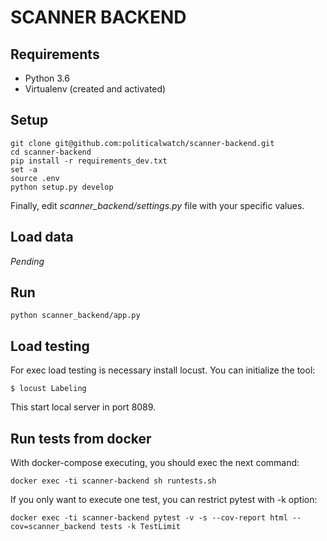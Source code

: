 SCANNER BACKEND
============

## Requirements

* Python 3.6
* Virtualenv (created and activated)


## Setup

```
git clone git@github.com:politicalwatch/scanner-backend.git
cd scanner-backend
pip install -r requirements_dev.txt
set -a
source .env
python setup.py develop
```

Finally, edit *scanner_backend/settings.py* file with your specific values.


## Load data

*Pending*


## Run

```
python scanner_backend/app.py
```


## Load testing

For exec load testing is necessary install locust. You can initialize the tool:

```
$ locust Labeling
```

This start local server in port 8089.


## Run tests from docker

With docker-compose executing, you should exec the next command:

```
docker exec -ti scanner-backend sh runtests.sh
```

If you only want to execute one test, you can restrict pytest with -k option:

```
docker exec -ti scanner-backend pytest -v -s --cov-report html --cov=scanner_backend tests -k TestLimit
```

